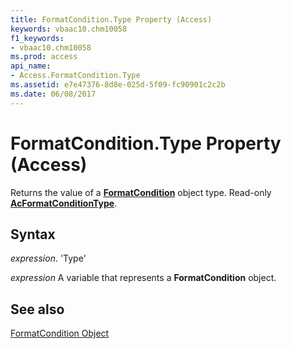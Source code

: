 ```yaml
---
title: FormatCondition.Type Property (Access)
keywords: vbaac10.chm10058
f1_keywords:
- vbaac10.chm10058
ms.prod: access
api_name:
- Access.FormatCondition.Type
ms.assetid: e7e47376-8d8e-025d-5f09-fc90901c2c2b
ms.date: 06/08/2017
---
```



# FormatCondition.Type Property (Access)

Returns the value of a  **[FormatCondition](Access.FormatCondition.md)** object type. Read-only **[AcFormatConditionType](Access.AcFormatConditionType.md)**.


## Syntax

 _expression_. 'Type'

 _expression_ A variable that represents a **FormatCondition** object.


## See also


[FormatCondition Object](Access.FormatCondition.md)

